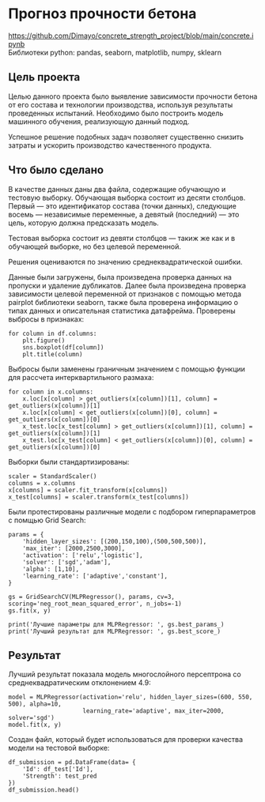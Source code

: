 # Прогноз прочности бетона
https://github.com/Dimayo/concrete_strength_project/blob/main/concrete.ipynb<br>
Библиотеки python: pandas, seaborn, matplotlib, numpy, sklearn

## Цель проекта
<p>Целью данного проекта было выявление зависимости прочности бетона от его состава и технологии производства, используя результаты проведенных испытаний. Необходимо было построить модель машинного обучения, реализующую данный подход.</p> <p>Успешное решение подобных задач позволяет существенно снизить затраты и ускорить производство качественного продукта.</p>

## Что было сделано
<p>В качестве данных даны два файла, содержащие обучающую и тестовую выборку. Обучающая выборка состоит из десяти столбцов. Первый — это идентификатор состава (точки данных), следующие восемь — независимые переменные, а девятый (последний) — это цель, которую должна предсказать модель.</p> <p>Тестовая выборка состоит из девяти столбцов — такиж же как и в обучающей выборке, но без целевой переменной.</p>
<p>Решения оцениваются по значению среднеквадратической ошибки.</p>
Данные были загружены, была произведена проверка данных на пропуски и удаление дубликатов. Далее была произведена проверка зависимости целевой переменной от признаков с помощью метода pairplot библиотеки seaborn, также была проверена информацию о типах данных и описательная статистика датафрейма. Проверены выбросы в признаках:

```
for column in df.columns:
    plt.figure()
    sns.boxplot(df[column])
    plt.title(column)
```
Выбросы были заменены граничным значением с помощью функции для рассчета интерквартильного размаха:
```
for column in x.columns:
    x.loc[x[column] > get_outliers(x[column])[1], column] = get_outliers(x[column])[1]
    x.loc[x[column] < get_outliers(x[column])[0], column] = get_outliers(x[column])[0]
    x_test.loc[x_test[column] > get_outliers(x[column])[1], column] = get_outliers(x[column])[1]
    x_test.loc[x_test[column] < get_outliers(x[column])[0], column] = get_outliers(x[column])[0]
```
Выборки были стандартизированы:
```
scaler = StandardScaler()
columns = x.columns
x[columns] = scaler.fit_transform(x[columns])
x_test[columns] = scaler.transform(x_test[columns])
```
Были протестированы различные модели с подбором гиперпараметров с помщью Grid Search:
```
params = {
    'hidden_layer_sizes': [(200,150,100),(500,500,500)],
    'max_iter': [2000,2500,3000],
    'activation': ['relu','logistic'],
    'solver': ['sgd','adam'],
    'alpha': [1,10],
    'learning_rate': ['adaptive','constant'],
}

gs = GridSearchCV(MLPRegressor(), params, cv=3, scoring='neg_root_mean_squared_error', n_jobs=-1)
gs.fit(x, y)

print('Лучшие параметры для MLPRegressor: ', gs.best_params_)
print('Лучший результат для MLPRegressor: ', gs.best_score_)
```
## Результат
Лучший результат показала модель многослойного персептрона со среднеквадратическим отклонением 4.9:
```
model = MLPRegressor(activation='relu', hidden_layer_sizes=(600, 550, 500), alpha=10,
                     learning_rate='adaptive', max_iter=2000, solver='sgd')
model.fit(x, y)
```
Создан файл, который будет использоваться для проверки качества модели на тестовой выборке:
```
df_submission = pd.DataFrame(data= {
    'Id': df_test['Id'],
    'Strength': test_pred
})
df_submission.head()
```
